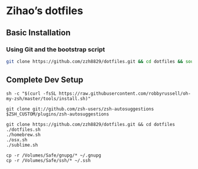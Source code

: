 # Zihao’s dotfiles

## Basic Installation

### Using Git and the bootstrap script

```bash
git clone https://github.com/zzh8829/dotfiles.git && cd dotfiles && source dotfiles.sh
```
## Complete Dev Setup

```
sh -c "$(curl -fsSL https://raw.githubusercontent.com/robbyrussell/oh-my-zsh/master/tools/install.sh)"

git clone git://github.com/zsh-users/zsh-autosuggestions $ZSH_CUSTOM/plugins/zsh-autosuggestions

git clone https://github.com/zzh8829/dotfiles.git && cd dotfiles
./dotfiles.sh
./homebrew.sh
./osx.sh
./sublime.sh

cp -r /Volumes/Safe/gnupg/* ~/.gnupg  
cp -r /Volumes/Safe/ssh/* ~/.ssh  
```
